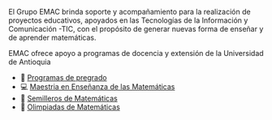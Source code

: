 El Grupo EMAC brinda soporte y acompañamiento para la realización de proyectos educativos, apoyados en las Tecnologías de la Información y Comunicación -TIC, con el propósito de generar nuevas forma de enseñar y de aprender matemáticas.

EMAC ofrece apoyo a programas de docencia y extensión de la Universidad de Antioquia
- 📝 [Programas de pregrado](https://www.matematicasudea.co/matematicas.html)
- 💻 [Maestria en Enseñanza de las Matemáticas](https://www.matematicasudea.co/mem/index.html)
- 👀 [Semilleros de Matemáticas](https://www.matematicasudea.co/semilleros/index.html)
- 🌱 [Olimpiadas de Matemáticas](https://olimpiadasudea.co/matematicas/)


<!---
grupoemac/grupoemac is a ✨ special ✨ repository because its `README.md` (this file) appears on your GitHub profile.
You can click the Preview link to take a look at your changes.
--->
